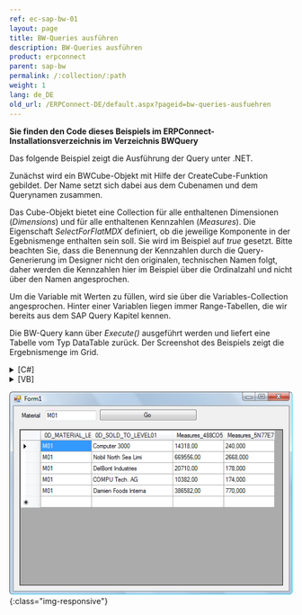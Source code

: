 ```yaml
---
ref: ec-sap-bw-01
layout: page
title: BW-Queries ausführen
description: BW-Queries ausführen
product: erpconnect
parent: sap-bw
permalink: /:collection/:path
weight: 1
lang: de_DE
old_url: /ERPConnect-DE/default.aspx?pageid=bw-queries-ausfuehren
---
```


**Sie finden den Code dieses Beispiels im ERPConnect-Installationsverzeichnis im Verzeichnis BWQuery** 

Das folgende Beispiel zeigt die Ausführung der Query unter .NET.

Zunächst wird ein BWCube-Objekt mit Hilfe der CreateCube-Funktion gebildet. Der Name setzt sich dabei aus dem Cubenamen und dem Querynamen zusammen.

Das Cube-Objekt bietet eine Collection für alle enthaltenen Dimensionen (*Dimensions*) und für alle enthaltenen Kennzahlen (*Measures*). Die Eigenschaft *SelectForFlatMDX* definiert, ob die jeweilige Komponente in der Egebnismenge enthalten sein soll. Sie wird im Beispiel auf *true* gesetzt. Bitte beachten Sie, dass die Benennung der Kennzahlen durch die Query-Generierung im Designer nicht den originalen, technischen Namen folgt, daher werden die Kennzahlen hier im Beispiel über die Ordinalzahl und nicht über den Namen angesprochen.

Um die Variable mit Werten zu füllen, wird sie über die Variables-Collection angesprochen. Hinter einer Variablen liegen immer Range-Tabellen, die wir bereits aus dem SAP Query Kapitel kennen.

Die BW-Query kann über *Execute()* ausgeführt werden und liefert eine Tabelle vom Typ DataTable zurück. Der Screenshot des Beispiels zeigt die Ergebnismenge im Grid.

<details>
<summary>[C#]</summary>
{% highlight csharp %}
private void Go_Click(object sender, System.EventArgs e)
{
   using (R3Connection con = new R3Connection())
   {
       con.UserName = "erpconnect";
       con.Password = "pass";
       con.Language = "DE";
       con.Client = "800";
       con.Host = "sapserver";
       con.SystemNumber = 11;

       con.Open(false);

       BWCube query = con.CreateBWCube("0D_DECU/ZSIMPLEQUERY");
       query.Dimensions["0D_MATERIAL"].SelectForFlatMDX = true;
       query.Dimensions["0D_SOLD_TO"].SelectForFlatMDX = true;
       query.Measures[0].SelectForFlatMDX = true;
       query.Measures[1].SelectForFlatMDX = true;

       query.Variables["MAT01"].SingleRange.LowValue = this.txtMatNr.Text;

       this.dataGrid1.DataSource = query.Execute();
   }
}
{% endhighlight %}
</details>

<details>
<summary>[VB]</summary>
{% highlight visualbasic %}
Private Sub Go_Click(ByVal sender As Object, ByVal e As System.EventArgs)
  
    Using con As R3Connection = New R3Connection
  
  
        con.UserName = "erpconnect"
        con.Password = "pass"
        con.Language = "DE"
        con.Client = "800"
        con.Host = "sapserver"
        con.SystemNumber = 11
  
        con.Open(False)
  
        Dim query As BWCube = _
           con.CreateBWCube("0D_DECU/ZSIMPLEQUERY")
  
        query.Dimensions("0D_MATERIAL").SelectForFlatMDX = True
        query.Dimensions("0D_SOLD_TO").SelectForFlatMDX = True
        query.Measures(0).SelectForFlatMDX = True
        query.Measures(1).SelectForFlatMDX = True
        query.Variables("MAT01").SingleRange.LowValue = _ Me.txtMatNr.Text
        Me.dataGrid1.DataSource = query.Execute
    End Using
  
End Sub
{% endhighlight %}
</details>

![BW-002](/img/content/BW-002.png){:class="img-responsive"}

